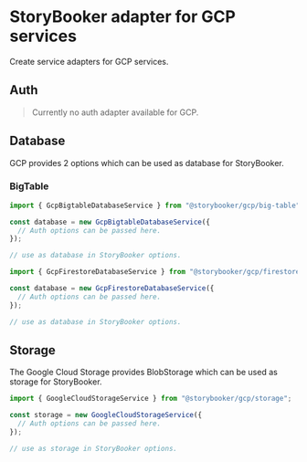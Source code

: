 # StoryBooker adapter for GCP services

Create service adapters for GCP services.

## Auth

> Currently no auth adapter available for GCP.

## Database

GCP provides 2 options which can be used as database for StoryBooker.

### BigTable

```ts
import { GcpBigtableDatabaseService } from "@storybooker/gcp/big-table";

const database = new GcpBigtableDatabaseService({
  // Auth options can be passed here.
});

// use as database in StoryBooker options.
```

```ts
import { GcpFirestoreDatabaseService } from "@storybooker/gcp/firestore";

const database = new GcpFirestoreDatabaseService({
  // Auth options can be passed here.
});

// use as database in StoryBooker options.
```

## Storage

The Google Cloud Storage provides BlobStorage which can be used as storage for StoryBooker.

```ts
import { GoogleCloudStorageService } from "@storybooker/gcp/storage";

const storage = new GoogleCloudStorageService({
  // Auth options can be passed here.
});

// use as storage in StoryBooker options.
```

<!--
## Hosting StoryBooker in Azure Functions

> For deploying:
>
> - Set Azure Functions runtime to `Node` and version to `22 LTS` or higher.
> - Set environment variable in deployment for `AzureWebJobsStorage` if not already done.

Create following files in your Azure Functions project.

### `index.js`

```js
// @ts-check

import { AzureBlobStorageService } from "@storybooker/azure/blob-storage";
import { AzureDataTablesDatabaseService } from "@storybooker/azure/data-tables";
import { AzureEasyAuthService } from "@storybooker/azure/easy-auth";
import { registerStoryBookerRouter } from "@storybooker/azure/functions";

const storageConnectionString = process.env["AzureWebJobsStorage"];
if (!storageConnectionString) {
  throw new Error(
    `The storage connectionString is required to connect with Azure Storage resource.`,
  );
}

registerStoryBookerRouter({
  auth: new AzureEasyAuthService(), // optional auth adapter
  database: new AzureDataTablesDatabaseService(storageConnectionString),
  storage: new AzureBlobStorageService(storageConnectionString),
});
```

### `package.json`

```json
{
  "name": "your-storybooker",
  "type": "module",
  "main": "index.js",
  "dependencies": {
    "@azure/functions": "^4.0.0",
    "@azure/data-tables": "^13.0.0",
    "@azure/storage-blob": "^12.0.0",
    "@storybooker/azure": "latest"
  }
}
```

### `host.json`

```json
{
  "version": "2.0",
  "extensionBundle": {
    "id": "Microsoft.Azure.Functions.ExtensionBundle",
    "version": "[4.*, 5.0.0)"
  },
  "extensions": { "http": { "routePrefix": "" } }
}
```

### `local.settings.json` (for local dev only)

> Must not be committed to source control (git).

```json
{
  "IsEncrypted": false,
  "Values": {
    "FUNCTIONS_WORKER_RUNTIME": "node",
    "AzureWebJobsStorage": "UseDevelopmentStorage=true"
  }
}
``` -->
